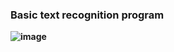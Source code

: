 <b><h3>Basic text recognition program<b></h3>
![image](https://user-images.githubusercontent.com/75273945/142201351-0518b600-e22b-4a53-ad5d-93d72b49d251.png)

